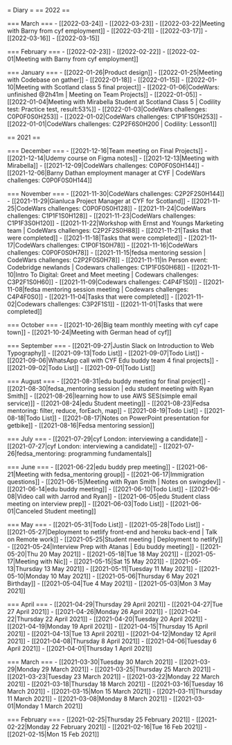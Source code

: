 = Diary =
== 2022 ==

=== March ===
        - [[2022-03-24]]
        - [[2022-03-23]]
        - [[2022-03-22|Meeting with Barny from cyf employment]]
        - [[2022-03-21]]
        - [[2022-03-17]]
        - [[2022-03-16]]
        - [[2022-03-15]]

=== February ===
        - [[2022-02-23]]
        - [[2022-02-22]]
        - [[2022-02-01|Meeting with Barny from cyf employment]]

=== January ===
        - [[2022-01-26|Product design]]
        - [[2022-01-25|Meeting with Codebase on gather]]
        - [[2022-01-18]]
        - [[2022-01-15]]
        - [[2022-01-10|Meeting with Scotland class 5 final project]]
        - [[2022-01-06|CodeWars: unfinished @2h41m | Meeting on Team Projects]]
        - [[2022-01-05]]
        - [[2022-01-04|Meeting with Mirabella Student at Scotland Class 5 | Codility test: Practice test, result:53%]]
        - [[2022-01-03|CodeWars challenges: C0P0F0S0H253]]
        - [[2022-01-02|CodeWars challenges: C1P1F1S0H253]]
        - [[2022-01-01|CodeWars challenges: C2P2F6S0H200 | Codility: Lesson1]]

== 2021 ==

=== December ===
        - [[2021-12-16|Team meeting on Final Projects]]
        - [[2021-12-14|Udemy course on Figma notes]]
        - [[2021-12-13|Meeting with Mirabella]]
        - [[2021-12-09|CodeWars challenges: C0P0F0S0H144]]
        - [[2021-12-06|Barny Dathan employment manager at CYF | CodeWars challenges: C0P0F0S0H144]]

=== November ===
        - [[2021-11-30|CodeWars challenges: C2P2F2S0H144]]
        - [[2021-11-29|Gianluca Project Manager at CYF for Scotland]]
        - [[2021-11-25|CodeWars challenges: C0P0F0S0H128]]
        - [[2021-11-24|CodeWars challenges: C1P1F1S0H128]]
        - [[2021-11-23|CodeWars challenges: C1P1F3S0H120]]
        - [[2021-11-22|Workshop with Ernst and Youngs Marketing team | CodeWars challenges: C2P2F2S0H88]]
        - [[2021-11-21|Tasks that were completed]]
        - [[2021-11-18|Tasks that were completed]]
        - [[2021-11-17|CodeWars challenges: C1P0F1S0H78]]
        - [[2021-11-16|CodeWars challenges: C0P0F0S0H78]]
        - [[2021-11-15|fedsa mentoring session | CodeWars challenges: C2P2F0S0H78]]
        - [[2021-11-11|In Person event: Codebridge newlands | Codewars challenges: C1P1F0S0H68]]
        - [[2021-11-10|Intro To Digital: Greet and Meet meeting | Codewars challenges: C3P2F1S0H60]]
        - [[2021-11-09|Codewars challenges: C4P4F1S0]]
        - [[2021-11-08|fedsa mentoring session meeting | Codewars challenges: C4P4F0S0]]
        - [[2021-11-04|Tasks that were completed]]
        - [[2021-11-02|Codewars challenges: C3P2F1S1]]
        - [[2021-11-01|Tasks that were completed]]

=== October ===
        - [[2021-10-26|Big team monthly meeting with cyf cape town]]
        - [[2021-10-24|Meeting with German head of cyf]]

=== September ===
        - [[2021-09-27|Justin Slack on Introduction to Web Typography]]
        - [[2021-09-13|Todo List]]
        - [[2021-09-07|Todo List]]
        - [[2021-09-06|WhatsApp call with CYF Edu buddy team 4 final projects]]
        - [[2021-09-02|Todo List]]
        - [[2021-09-01|Todo List]]

=== August ===
        - [[2021-08-31|edu buddy meeting for final project]]
        - [[2021-08-30|fedsa_mentoring session | edu student meeting with Ryan Smith]]
        - [[2021-08-26|learning how to use AWS SES(simple email service)]]
        - [[2021-08-24|edu Student meeting]]
        - [[2021-08-23|Fedsa mentoring: filter, reduce, forEach, map]]
        - [[2021-08-19|Todo List]]
        - [[2021-08-18|Todo List]]
        - [[2021-08-17|Notes on PowerPoint presentation for getbike]]
        - [[2021-08-16|Fedsa mentoring session]]

=== July ===
        - [[2021-07-29|cyf London: interviewing a candidate]]
        - [[2021-07-27|cyf London: interviewing a candidate]]
        - [[2021-07-26|fedsa_mentoring: programming fundamentals]]

=== June ===
        - [[2021-06-22|edu buddy prep meeting]]
        - [[2021-06-21|Meeting with fedsa_mentoring group]]
        - [[2021-06-17|Immigration questions]]
        - [[2021-06-15|Meeting with Ryan Smith | Notes on swingdev]]
        - [[2021-06-14|edu buddy meeting]]
        - [[2021-06-10|Todo List]]
        - [[2021-06-08|Video call with Jarrod and Ryan]]
        - [[2021-06-05|edu Student class meeting on interview prep]]
        - [[2021-06-03|Todo List]]
        - [[2021-06-01|Canceled Student meeting]]

=== May ===
        - [[2021-05-31|Todo List]]
        - [[2021-05-28|Todo List]]
        - [[2021-05-27|Deployment to netlify front-end and heroku back-end | Talk on Remote work]]
        - [[2021-05-25|Student meeting | Deployment to netlify]]
        - [[2021-05-24|Interview Prep with Atanas | Edu buddy meeting]]
        - [[2021-05-20|Thu 20 May 2021]]
        - [[2021-05-18|Tue 18 May 2021]]
        - [[2021-05-17|Meeting with Nic]]
        - [[2021-05-15|Sat 15 May 2021]]
        - [[2021-05-13|Thursday 13 May 2021]]
        - [[2021-05-11|Tuesday 11 May 2021]]
        - [[2021-05-10|Monday 10 May 2021]]
        - [[2021-05-06|Thursday 6 May 2021 Birthday]]
        - [[2021-05-04|Tue 4 May 2021]]
        - [[2021-05-03|Mon 3 May 2021]]

=== April ===
        - [[2021-04-29|Thursday 29 April 2021]]
        - [[2021-04-27|Tue 27 April 2021]]
        - [[2021-04-26|Monday 26 April 2021]]
        - [[2021-04-22|Thursday 22 April 2021]]
        - [[2021-04-20|Tuesday 20 April 2021]]
        - [[2021-04-19|Monday 19 April 2021]]
        - [[2021-04-15|Thursday 15 April 2021]]
        - [[2021-04-13|Tue 13 April 2021]]
        - [[2021-04-12|Monday 12 April 2021]]
        - [[2021-04-08|Thursday 8 April 2021]]
        - [[2021-04-06|Tuesday 6 April 2021]]
        - [[2021-04-01|Thursday 1 April 2021]]

=== March ===
        - [[2021-03-30|Tuesday 30 March 2021]]
        - [[2021-03-29|Monday 29 March 2021]]
        - [[2021-03-25|Thursday 25 March 2021]]
        - [[2021-03-23|Tuesday 23 March 2021]]
        - [[2021-03-22|Monday 22 March 2021]]
        - [[2021-03-18|Thursday 18 March 2021]]
        - [[2021-03-16|Tuesday 16 March 2021]]
        - [[2021-03-15|Mon 15 March 2021]]
        - [[2021-03-11|Thursday 11 March 2021]]
        - [[2021-03-08|Monday 8 March 2021]]
        - [[2021-03-01|Monday 1 March 2021]]

=== February ===
        - [[2021-02-25|Thursday 25 February 2021]]
        - [[2021-02-22|Monday 22 February 2021]]
        - [[2021-02-16|Tue 16 Feb 2021]]
        - [[2021-02-15|Mon 15 Feb 2021]]
